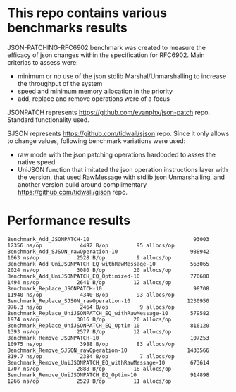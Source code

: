 # This repo contains various benchmarks results


JSON-PATCHING-RFC6902 benchmark was created to measure the efficacy of json changes within the specification for RFC6902. Main criterias to assess were:
- minimum or no use of the json stdlib Marshal/Unmarshalling to increase the throughput of the system
- speed and minimum memory allocation in the priority
- add, replace and remove operations were of a focus

JSONPATCH represents https://github.com/evanphx/json-patch repo. Standard functionality used.

SJSON represents https://github.com/tidwall/sjson repo. Since it only allows to change values, following benchmark variations were used:
- raw mode with the json patching operations hardcoded to asses the native speed
- UniJSON function that imitated the json operation instructions layer with the version, that used RawMessage with stdlib json Unmarshalling, and another version build around complimentary https://github.com/tidwall/gjson repo.

# Performance results

```
Benchmark_Add_JSONPATCH-10                                 93003             12356 ns/op            4492 B/op         95 allocs/op
Benchmark_Add_SJSON_rawOperation-10                       988942              1063 ns/op            2528 B/op          9 allocs/op
Benchmark_Add_UniJSONPATCH_EQ_withRawMessage-10           563065              2024 ns/op            3080 B/op         20 allocs/op
Benchmark_Add_UniJSONPATCH_EQ_Optimized-10                770680              1494 ns/op            2641 B/op         12 allocs/op
Benchmark_Replace_JSONPATCH-10                             98708             11940 ns/op            4340 B/op         93 allocs/op
Benchmark_Replace_SJSON_rawOperation-10                  1230950             976.3 ns/op            2464 B/op          9 allocs/op
Benchmark_Replace_UniJSONPATCH_EQ_withRawMessage-10       579582              1974 ns/op            3016 B/op         20 allocs/op
Benchmark_Replace_UniJSONPATCH_EQ_Optim-10                816120              1393 ns/op            2577 B/op         12 allocs/op
Benchmark_Remove_JSONPATCH-10                             107253             10975 ns/op            3988 B/op         83 allocs/op
Benchmark_Remove_SJSON_rawOperation-10                   1433566             819.7 ns/op            2384 B/op          7 allocs/op
Benchmark_Remove_UniJSONPATCH_EQ_withRawMessage-10        673614              1707 ns/op            2888 B/op         18 allocs/op
Benchmark_Remove_UniJSONPATCH_EQ_Optim-10                 914898              1266 ns/op            2529 B/op         11 allocs/op

```
